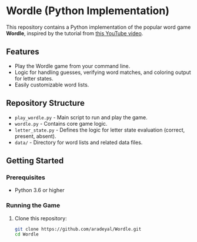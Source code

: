 # Wordle (Python Implementation)

This repository contains a Python implementation of the popular word game **Wordle**, inspired by the tutorial from [this YouTube video](https://www.youtube.com/watch?v=SyWeex-S6d0).

## Features

- Play the Wordle game from your command line.
- Logic for handling guesses, verifying word matches, and coloring output for letter states.
- Easily customizable word lists.

## Repository Structure

- `play_wordle.py` - Main script to run and play the game.
- `wordle.py` - Contains core game logic.
- `letter_state.py` - Defines the logic for letter state evaluation (correct, present, absent).
- `data/` - Directory for word lists and related data files.

## Getting Started

### Prerequisites

- Python 3.6 or higher

### Running the Game

1. Clone this repository:
   ```bash
   git clone https://github.com/aradeyal/Wordle.git
   cd Wordle
